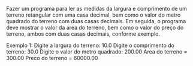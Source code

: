 Fazer um programa para ler as medidas da largura e comprimento de um terreno retangular com uma casa decimal, bem como o valor do metro quadrado do terreno com duas casas decimais. Em seguida, o programa deve mostrar o valor da área do terreno, bem como o valor do preço do terreno, ambos com duas casas decimais, conforme exemplo.

Exemplo 1:
Digite a largura do terreno: 10.0
Digite o comprimento do terreno: 30.0
Digite o valor do metro quadrado: 200.00
Area do terreno = 300.00
Preco do terreno = 60000.00